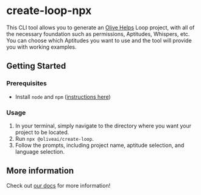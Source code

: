 # create-loop-npx

This CLI tool allows you to generate an [Olive Helps](https://www.oliveai.dev/) Loop project, with all of the necessary foundation such as permissions, Aptitudes, Whispers, etc. You can choose which Aptitudes you want to use and the tool will provide you with working examples.

## Getting Started

### Prerequisites

- Install `node` and `npm` ([instructions here](https://docs.npmjs.com/downloading-and-installing-node-js-and-npm))

### Usage

1. In your terminal, simply navigate to the directory where you want your project to be located.
2. Run `npx @oliveai/create-loop`.
3. Follow the prompts, including project name, aptitude selection, and language selection.

## More information

Check out [our docs](https://docs.oliveai.dev/ldk/your-first-loop/creating-a-loop) for more information!
